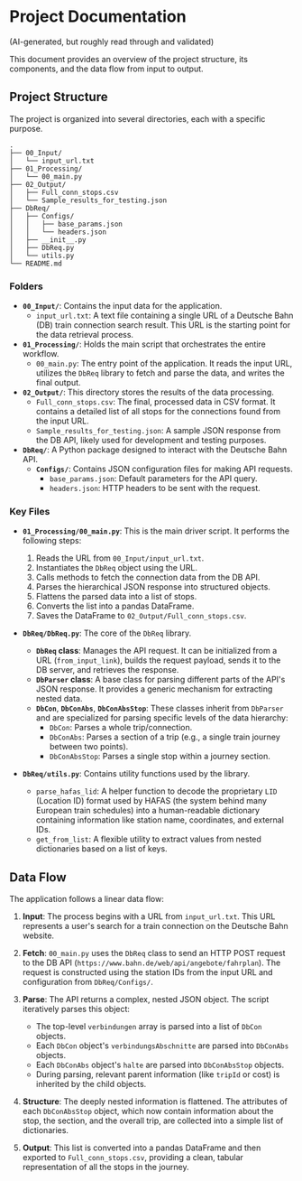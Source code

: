 # Project Documentation 
(AI-generated, but roughly read through and validated)

This document provides an overview of the project structure, its components, and the data flow from input to output.

## Project Structure

The project is organized into several directories, each with a specific purpose.

```
.
├── 00_Input/
│   └── input_url.txt
├── 01_Processing/
│   └── 00_main.py
├── 02_Output/
│   ├── Full_conn_stops.csv
│   └── Sample_results_for_testing.json
├── DbReq/
│   ├── Configs/
│   │   ├── base_params.json
│   │   └── headers.json
│   ├── __init__.py
│   ├── DbReq.py
│   └── utils.py
└── README.md
```

### Folders

-   **`00_Input/`**: Contains the input data for the application.
    -   `input_url.txt`: A text file containing a single URL of a Deutsche Bahn (DB) train connection search result. This URL is the starting point for the data retrieval process.
-   **`01_Processing/`**: Holds the main script that orchestrates the entire workflow.
    -   `00_main.py`: The entry point of the application. It reads the input URL, utilizes the `DbReq` library to fetch and parse the data, and writes the final output.
-   **`02_Output/`**: This directory stores the results of the data processing.
    -   `Full_conn_stops.csv`: The final, processed data in CSV format. It contains a detailed list of all stops for the connections found from the input URL.
    -   `Sample_results_for_testing.json`: A sample JSON response from the DB API, likely used for development and testing purposes.
-   **`DbReq/`**: A Python package designed to interact with the Deutsche Bahn API.
    -   **`Configs/`**: Contains JSON configuration files for making API requests.
        -   `base_params.json`: Default parameters for the API query.
        -   `headers.json`: HTTP headers to be sent with the request.

### Key Files

-   **`01_Processing/00_main.py`**: This is the main driver script. It performs the following steps:
    1.  Reads the URL from `00_Input/input_url.txt`.
    2.  Instantiates the `DbReq` object using the URL.
    3.  Calls methods to fetch the connection data from the DB API.
    4.  Parses the hierarchical JSON response into structured objects.
    5.  Flattens the parsed data into a list of stops.
    6.  Converts the list into a pandas DataFrame.
    7.  Saves the DataFrame to `02_Output/Full_conn_stops.csv`.

-   **`DbReq/DbReq.py`**: The core of the `DbReq` library.
    -   **`DbReq` class**: Manages the API request. It can be initialized from a URL (`from_input_link`), builds the request payload, sends it to the DB server, and retrieves the response.
    -   **`DbParser` class**: A base class for parsing different parts of the API's JSON response. It provides a generic mechanism for extracting nested data.
    -   **`DbCon`**, **`DbConAbs`**, **`DbConAbsStop`**: These classes inherit from `DbParser` and are specialized for parsing specific levels of the data hierarchy:
        -   `DbCon`: Parses a whole trip/connection.
        -   `DbConAbs`: Parses a section of a trip (e.g., a single train journey between two points).
        -   `DbConAbsStop`: Parses a single stop within a journey section.

-   **`DbReq/utils.py`**: Contains utility functions used by the library.
    -   `parse_hafas_lid`: A helper function to decode the proprietary `LID` (Location ID) format used by HAFAS (the system behind many European train schedules) into a human-readable dictionary containing information like station name, coordinates, and external IDs.
    -   `get_from_list`: A flexible utility to extract values from nested dictionaries based on a list of keys.

## Data Flow

The application follows a linear data flow:

1.  **Input**: The process begins with a URL from `input_url.txt`. This URL represents a user's search for a train connection on the Deutsche Bahn website.

2.  **Fetch**: `00_main.py` uses the `DbReq` class to send an HTTP POST request to the DB API (`https://www.bahn.de/web/api/angebote/fahrplan`). The request is constructed using the station IDs from the input URL and configuration from `DbReq/Configs/`.

3.  **Parse**: The API returns a complex, nested JSON object. The script iteratively parses this object:
    -   The top-level `verbindungen` array is parsed into a list of `DbCon` objects.
    -   Each `DbCon` object's `verbindungsAbschnitte` are parsed into `DbConAbs` objects.
    -   Each `DbConAbs` object's `halte` are parsed into `DbConAbsStop` objects.
    -   During parsing, relevant parent information (like `tripId` or cost) is inherited by the child objects.

4.  **Structure**: The deeply nested information is flattened. The attributes of each `DbConAbsStop` object, which now contain information about the stop, the section, and the overall trip, are collected into a simple list of dictionaries.

5.  **Output**: This list is converted into a pandas DataFrame and then exported to `Full_conn_stops.csv`, providing a clean, tabular representation of all the stops in the journey.
